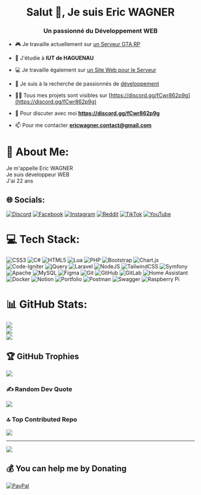 <h1 align="center">Salut 👋, Je suis Eric WAGNER</h1>
<h3 align="center">Un passionné du Développement WEB</h3>

- 🎮 Je travaille actuellement sur [un Serveur GTA RP](https://discord.gg/7PfDqyEH8Y)

- 🌱 J'étudie à **IUT de HAGUENAU**

- 💻 Je travaille également sur [un Site Web pour le Serveur](https://francebackflash.com)

- 🤝 Je suis à la recherche de passionnés de [développement](https://discord.gg/fCwr862p9g)

- 👨‍💻 Tous mes projets sont visibles sur [https://discord.gg/fCwr862p9g](https://discord.gg/fCwr862p9g)

- 💬 Pour discuter avec moi **https://discord.gg/fCwr862p9g**

- 📫 Pour me contacter **ericwagner.contact@gmail.com**
# 💫 About Me:
Je m'appelle Eric WAGNER<br>Je suis développeur WEB<br>J'ai 22 ans


## 🌐 Socials:
[![Discord](https://img.shields.io/badge/Discord-%237289DA.svg?logo=discord&logoColor=white)](https://discord.gg/7GCKga6CDe) [![Facebook](https://img.shields.io/badge/Facebook-%231877F2.svg?logo=Facebook&logoColor=white)](https://facebook.com/WebWagner) [![Instagram](https://img.shields.io/badge/Instagram-%23E4405F.svg?logo=Instagram&logoColor=white)](https://instagram.com/webwagner67) [![Reddit](https://img.shields.io/badge/Reddit-%23FF4500.svg?logo=Reddit&logoColor=white)](https://reddit.com/user/WebWAGNER67) [![TikTok](https://img.shields.io/badge/TikTok-%23000000.svg?logo=TikTok&logoColor=white)](https://tiktok.com/@webwagner) [![YouTube](https://img.shields.io/badge/YouTube-%23FF0000.svg?logo=YouTube&logoColor=white)](https://youtube.com/@webwagner) 

# 💻 Tech Stack:
![CSS3](https://img.shields.io/badge/css3-%231572B6.svg?style=for-the-badge&logo=css3&logoColor=white) ![C#](https://img.shields.io/badge/c%23-%23239120.svg?style=for-the-badge&logo=csharp&logoColor=white) ![HTML5](https://img.shields.io/badge/html5-%23E34F26.svg?style=for-the-badge&logo=html5&logoColor=white) ![Lua](https://img.shields.io/badge/lua-%232C2D72.svg?style=for-the-badge&logo=lua&logoColor=white) ![PHP](https://img.shields.io/badge/php-%23777BB4.svg?style=for-the-badge&logo=php&logoColor=white) ![Bootstrap](https://img.shields.io/badge/bootstrap-%238511FA.svg?style=for-the-badge&logo=bootstrap&logoColor=white) ![Chart.js](https://img.shields.io/badge/chart.js-F5788D.svg?style=for-the-badge&logo=chart.js&logoColor=white) ![Code-Igniter](https://img.shields.io/badge/CodeIgniter-%23EF4223.svg?style=for-the-badge&logo=codeIgniter&logoColor=white) ![jQuery](https://img.shields.io/badge/jquery-%230769AD.svg?style=for-the-badge&logo=jquery&logoColor=white) ![Laravel](https://img.shields.io/badge/laravel-%23FF2D20.svg?style=for-the-badge&logo=laravel&logoColor=white) ![NodeJS](https://img.shields.io/badge/node.js-6DA55F?style=for-the-badge&logo=node.js&logoColor=white) ![TailwindCSS](https://img.shields.io/badge/tailwindcss-%2338B2AC.svg?style=for-the-badge&logo=tailwind-css&logoColor=white) ![Symfony](https://img.shields.io/badge/symfony-%23000000.svg?style=for-the-badge&logo=symfony&logoColor=white) ![Apache](https://img.shields.io/badge/apache-%23D42029.svg?style=for-the-badge&logo=apache&logoColor=white) ![MySQL](https://img.shields.io/badge/mysql-4479A1.svg?style=for-the-badge&logo=mysql&logoColor=white) ![Figma](https://img.shields.io/badge/figma-%23F24E1E.svg?style=for-the-badge&logo=figma&logoColor=white) ![Git](https://img.shields.io/badge/git-%23F05033.svg?style=for-the-badge&logo=git&logoColor=white) ![GitHub](https://img.shields.io/badge/github-%23121011.svg?style=for-the-badge&logo=github&logoColor=white) ![GitLab](https://img.shields.io/badge/gitlab-%23181717.svg?style=for-the-badge&logo=gitlab&logoColor=white) ![Home Assistant](https://img.shields.io/badge/home%20assistant-%2341BDF5.svg?style=for-the-badge&logo=home-assistant&logoColor=white) ![Docker](https://img.shields.io/badge/docker-%230db7ed.svg?style=for-the-badge&logo=docker&logoColor=white) ![Notion](https://img.shields.io/badge/Notion-%23000000.svg?style=for-the-badge&logo=notion&logoColor=white) ![Portfolio](https://img.shields.io/badge/Portfolio-%23000000.svg?style=for-the-badge&logo=firefox&logoColor=#FF7139) ![Postman](https://img.shields.io/badge/Postman-FF6C37?style=for-the-badge&logo=postman&logoColor=white) ![Swagger](https://img.shields.io/badge/-Swagger-%23Clojure?style=for-the-badge&logo=swagger&logoColor=white) ![Raspberry Pi](https://img.shields.io/badge/-RaspberryPi-C51A4A?style=for-the-badge&logo=Raspberry-Pi)
# 📊 GitHub Stats:
![](https://github-readme-stats.vercel.app/api?username=DevEricWAGNER&theme=dark&hide_border=false&include_all_commits=true&count_private=true)<br/>
![](https://github-readme-streak-stats.herokuapp.com/?user=DevEricWAGNER&theme=dark&hide_border=false)<br/>
![](https://github-readme-stats.vercel.app/api/top-langs/?username=DevEricWAGNER&theme=dark&hide_border=false&include_all_commits=true&count_private=true&layout=compact)

## 🏆 GitHub Trophies
![](https://github-profile-trophy.vercel.app/?username=DevEricWAGNER&theme=radical&no-frame=false&no-bg=false&margin-w=4)

### ✍️ Random Dev Quote
![](https://quotes-github-readme.vercel.app/api?type=horizontal&theme=radical)

### 🔝 Top Contributed Repo
![](https://github-contributor-stats.vercel.app/api?username=DevEricWAGNER&limit=5&theme=radical&combine_all_yearly_contributions=true)

---
[![](https://visitcount.itsvg.in/api?id=DevEricWAGNER&icon=2&color=6)](https://visitcount.itsvg.in)

  ## 💰 You can help me by Donating
  [![PayPal](https://img.shields.io/badge/PayPal-00457C?style=for-the-badge&logo=paypal&logoColor=white)](https://paypal.me/franceflashback) 

  
<!-- Proudly created with GPRM ( https://gprm.itsvg.in ) -->
